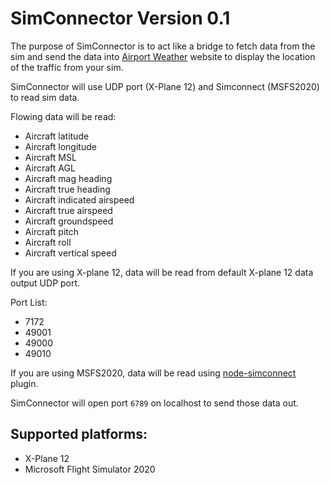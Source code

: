 # SimConnector Version 0.1

The purpose of SimConnector is to act like a bridge to fetch data from the sim and send the data into [Airport Weather](https:airportweather.org) website to display the location of the traffic from your sim.

SimConnector will use UDP port (X-Plane 12) and Simconnect (MSFS2020) to read sim data.

Flowing data will be read:
- Aircraft latitude
- Aircraft longitude
- Aircraft MSL
- Aircraft AGL
- Aircraft mag heading
- Aircraft true heading
- Aircraft indicated airspeed
- Aircraft true airspeed
- Aircraft groundspeed
- Aircraft pitch
- Aircraft roll
- Aircraft vertical speed

If you are using X-plane 12, data will be read from default X-plane 12 data output UDP port.

Port List:
- 7172
- 49001
- 49000
- 49010

If you are using MSFS2020, data will be read using [node-simconnect](https://github.com/EvenAR/node-simconnect) plugin.

SimConnector will open port `6789` on localhost to send those data out.

## Supported platforms:
- X-Plane 12
- Microsoft Flight Simulator 2020